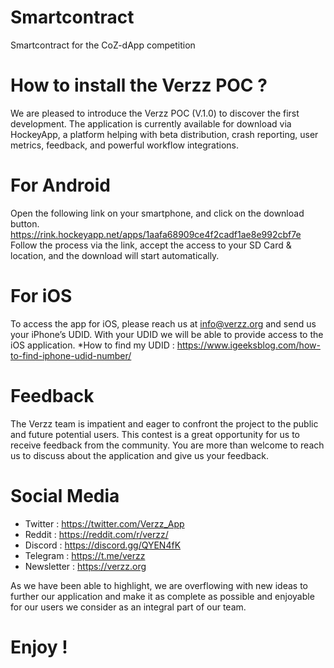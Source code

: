# Smartcontract
Smartcontract for the CoZ-dApp competition

# How to install the Verzz POC ?
We are pleased to introduce the Verzz POC (V.1.0) to discover the first development.
The application is currently available for download via HockeyApp, a platform helping with
beta distribution, crash reporting, user metrics, feedback, and powerful workflow
integrations.

# For Android
Open the following link on your smartphone, and click on the download button.
https://rink.hockeyapp.net/apps/1aafa68909ce4f2cadf1ae8e992cbf7e
Follow the process via the link, accept the access to your SD Card & location, and the
download will start automatically.

# For iOS
To access the app for iOS, please reach us at info@verzz.org and send us your iPhone’s
UDID. With your UDID we will be able to provide access to the iOS application.
*How to find my UDID : https://www.igeeksblog.com/how-to-find-iphone-udid-number/

# Feedback
The Verzz team is impatient and eager to confront the project to the public and future
potential users. This contest is a great opportunity for us to receive feedback from the
community. You are more than welcome to reach us to discuss about the application and
give us your feedback.

# Social Media
- Twitter : https://twitter.com/Verzz_App
- Reddit : https://reddit.com/r/verzz/
- Discord : https://discord.gg/QYEN4fK
- Telegram : https://t.me/verzz
- Newsletter : https://verzz.org


As we have been able to highlight, we are overflowing with new ideas to further our
application and make it as complete as possible and enjoyable for our users we consider
as an integral part of our team.
# Enjoy !
